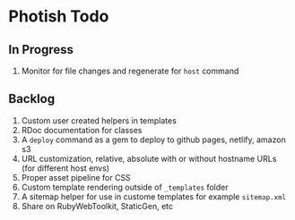 # Photish Todo

## In Progress

1. Monitor for file changes and regenerate for `host` command

## Backlog

1. Custom user created helpers in templates
1. RDoc documentation for classes
1. A `deploy` command as a gem to deploy to github pages, netlify, amazon s3
1. URL customization, relative, absolute with or without hostname URLs (for
   different host envs)
1. Proper asset pipeline for CSS
1. Custom template rendering outside of `_templates` folder
1. A sitemap helper for use in custome templates for example `sitemap.xml`
1. Share on RubyWebToolkit, StaticGen, etc
